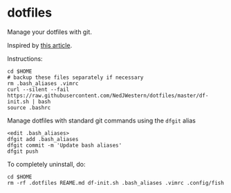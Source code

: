 # dotfiles

Manage your dotfiles with git. 

Inspired by [this article](https://www.atlassian.com/git/tutorials/dotfiles).

Instructions:

    cd $HOME
    # backup these files separately if necessary
    rm .bash_aliases .vimrc
    curl --silent --fail https://raw.githubusercontent.com/NedJWestern/dotfiles/master/df-init.sh | bash
    source .bashrc

Manage dotfiles with standard git commands using the `dfgit` alias

    <edit .bash_aliases>
    dfgit add .bash_aliases
    dfgit commit -m 'Update bash aliases'
    dfgit push

To completely uninstall, do:

    cd $HOME
    rm -rf .dotfiles REAME.md df-init.sh .bash_aliases .vimrc .config/fish
